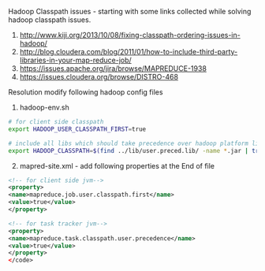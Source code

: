 Hadoop Classpath issues - starting with some links collected while solving hadoop classpath issues.

1. http://www.kiji.org/2013/10/08/fixing-classpath-ordering-issues-in-hadoop/
2. http://blog.cloudera.com/blog/2011/01/how-to-include-third-party-libraries-in-your-map-reduce-job/
3. https://issues.apache.org/jira/browse/MAPREDUCE-1938
4. https://issues.cloudera.org/browse/DISTRO-468


Resolution
modify following hadoop config files


1. hadoop-env.sh

``` bash
# for client side classpath
export HADOOP_USER_CLASSPATH_FIRST=true 

# include all libs which should take precedence over hadoop platform libs.
export HADOOP_CLASSPATH=$(find ../lib/user.preced.lib/ -name *.jar | tr "\n" ":")
```

2. mapred-site.xml - add following properties at the End of file

``` xml
<!-- for client side jvm-->
<property>
<name>mapreduce.job.user.classpath.first</name>
<value>true</value>
</property>

<!-- for task tracker jvm-->
<property>
<name>mapreduce.task.classpath.user.precedence</name>
<value>true</value>
</property>
</code>
```
